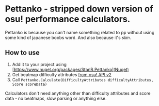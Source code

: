 # Pettanko - stripped down version of osu! performance calculators.

Pettanko is because you can't name something related to pp without using some kind of japanese boobs word.
And also because it's *slim*.

## How to use

1) Add it to your project using [https://www.nuget.org/packages/StanR.Pettanko](Nuget)
2) Get beatmap difficulty attributes [from osu! API v2](https://osu.ppy.sh/docs/index.html#get-beatmap-attributes)
3) Call `Pettanko.Calculate(DifficultyAttributes difficultyAttributes, Score scoreData)`

Calculators don't need anything other than difficulty attributes and score data - no beatmaps, slow parsing or anything else.